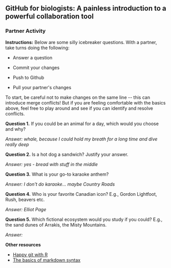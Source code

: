 ## GitHub for biologists: A painless introduction to a powerful collaboration tool

### Partner Activity

**Instructions:** Below are some silly icebreaker questions. With a partner, take turns doing the following:

-   Answer a question

-   Commit your changes

-   Push to Github

-   Pull your partner's changes

To start, be careful not to make changes on the same line -- this can introduce merge conflicts! But if you are feeling comfortable with the basics above, feel free to play around and see if you can identify and resolve conflicts.

**Question 1.** If you could be an animal for a day, which would you choose and why?

*Answer: whale, because I could hold my breath for a long time and dive really deep*

**Question 2.** Is a hot dog a sandwich? Justify your answer.

*Answer: yes - bread with stuff in the middle*

**Question 3.** What is your go-to karaoke anthem?

*Answer: I don't do karaoke... maybe Country Roads*

**Question 4.** Who is your favorite Canadian icon? E.g., Gordon Lightfoot, Rush, beavers etc.

*Answer: Elliot Page*

**Question 5.** Which fictional ecosystem would you study if you could? E.g., the sand dunes of Arrakis, the Misty Mountains.

*Answer:*

**Other resources**

-   [Happy git with R](https://happygitwithr.com/)
-   [The basics of markdown syntax](https://rmarkdown.rstudio.com/authoring_basics.html)
